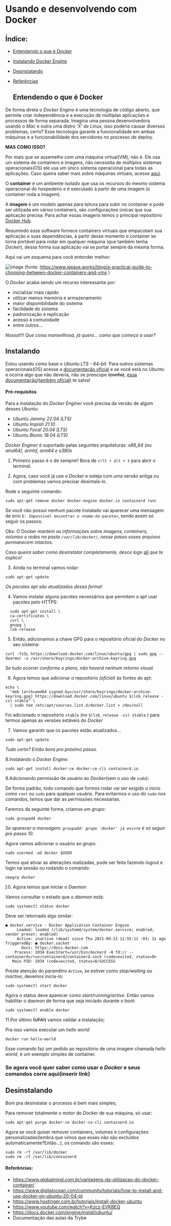 # Usando e desenvolvendo com Docker

## Índice:

* [Entendendo o que é Docker](https://github.com/mahnetti/como-usar-docker/edit/main/README.md#entendendo-o-que-%C3%A9-o-docker)
* [Instalando Docker Engine](https://github.com/mahnetti/como-usar-docker/edit/main/README.md#instalando)
* [Desinstalando](https://github.com/mahnetti/como-usar-docker/edit/main/README.md#desinstalando)
* [Referências](https://github.com/mahnetti/como-usar-docker/edit/main/README.md#refer%C3%AAncias)


  ## Entendendo o que é Docker
  
De forma direta o *Docker Engine* é uma tecnologia de código aberto, que permite criar independência e a execução de múltiplas aplicações e processos de forma separada.
Imagina uma pessoa desenvolvedora usando o *Mac* e outra uma distro *'X' de Linux*, isso poderia causar diversos problemas, certo? Esse tecnologia garante a funcionalidade em ambas máquinas e a funcionabilidade dos servidores no processo de deploy.

__MAS COMO ISSO?__

Por mais que se assemelhe com uma máquina virtual(VM), não é. Ele usa um sistema de containers e imagens, não necessita de múltiplos sistemas operacionais(OS) ele usa um único sistema operacional para todas as aplicações. Caso queira saber mais sobre máquinas virtuais, acesse <a href="https://azure.microsoft.com/pt-br/overview/what-is-a-virtual-machine/#overview">aqui</a>.

O __container__ é um ambiente isolado que usa os recursos do mesmo sistema operacional do hospedeiro e é executado à partir de uma imagem (o container roda a imagem).

A __imagem__ é um modelo apenas para leitura para subir no container e pode ser utilizada em vários containers, são configurações únicas que sua aplicação precisa. Para achar essas imagens temos o principal repositório <a href='https://hub.docker.com/'>Docker Hub</a>.

Resumindo esse software fornece containers virtuais que empacotam sua aplicação e suas dependências, à partir desse momento o container se torna portável para rodar em qualquer máquina (que também tenha *Docker*), dessa forma sua aplicação vai se portar sempre da mesma forma.


Aqui vai um esquema para você entender melhor:

![image](https://user-images.githubusercontent.com/85520887/168180989-646fe888-3ee8-49b5-be13-55f525fc8837.png)
(fonte: https://www.weave.works/blog/a-practical-guide-to-choosing-between-docker-containers-and-vms )

O *Docker* acaba sendo um recurso interessante por:
* inicializar mais rápido
* utilizar menos memória e armazenamento
* maior disponibilidade do sistema
* facilidade do sistema
* padronização e replicação
* acesso á comunidade
* entre outros...


*Nossa!!!! Que coisa maravilhosa, já quero... como que começo a usar?*

## Instalando 
Estou usando como base o *Ubuntu LTS - 64-bit*. Para outros sistemas operacionais(OS) acesse a <a href="https://docs.docker.com/engine/install/">documentação oficial</a> e se você está no *Ubuntu* e ocorra algo que não deveria, não se preocupe ~~(confia)~~, <a href="https://docs.docker.com/engine/install/ubuntu/">essa documentação(também oficial)</a> te salva!

#### Pré-requisitos
Para a instalação do *Docker Enginer* você precisa da versão de algum desses *Ubuntu*:
* *Ubuntu Jammy 22.04 (LTS)*
* *Ubuntu Impish 21.10*
* *Ubuntu Focal 20.04 (LTS)*
* *Ubuntu Bionic 18.04 (LTS)*

*Docker Enginer* é suportado pelas seguintes arquiteturas: *x86_64 (ou amd64), armhf, arm64 e s390x*

1. Primeiro passo é o de sempre!! Bora de ```crlt + alt + t``` para abrir o terminal.

2. Agora, caso você já use o *Docker* e esteja com uma versão antiga ou com problemas vamos precisar desintalá-lo.

Rode o seguinte comando: 
~~~
sudo apt-get remove docker docker-engine docker.io containerd runc
~~~

Se você não possui nenhum pacote instalado vai aparecer uma mensagem de erro `E: Impossível encontrar o <nome-do-pacote>`, sendo assim só seguir os passos.


*Obs:* O Docker *mantém as informações sobre imagens, conteiners, volumes e redes na pasta `/var/lib/docker/`, nesse passo esses arquivos permanecem intactos.*

*Caso queira saber como desinstalar completamente, desce logo [ali](https://github.com/mahnetti/como-usar-docker/edit/main/README.md#desinstalando) que te explico!*

3. Ainda no terminal vamos rodar:
~~~
sudo apt-get update
~~~
*Os pacotes apt são atualizados dessa forma!*


4. Vamos instalar alguns pacotes necessários que permitem o apt usar pacotes pelo HTTPS:

  ~~~
    sudo apt-get install \
    ca-certificates \
    curl \
    gnupg \
    lsb-release
   ~~~
5. Então, adicionamos a chave GPG para o repositório oficial do *Docker* no seu sistema:

~~~
curl -fsSL https://download.docker.com/linux/ubuntu/gpg | sudo gpg --dearmor -o /usr/share/keyrings/docker-archive-keyring.gpg
~~~

*Se tudo ocorrer conforme o plano, não haverá nenhum retorno visual.*

6. Agora temos que adicionar o repositório *(oficial)* ás fontes do apt:

~~~
echo \
  "deb [arch=amd64 signed-by=/usr/share/keyrings/docker-archive-keyring.gpg] https://download.docker.com/linux/ubuntu $(lsb_release -cs) stable" \
  | sudo tee /etc/apt/sources.list.d/docker.list > /dev/null
~~~

Foi adicionado o repositório ```stable``` (no ```$(lsb_release -cs) stable``` ) para termos apenas as versões estáveis do *Docker*

7. Vamos garantir que os pacotes estão atualizados...
~~~
sudo apt-get update
~~~

*Tudo certo? Então bora pro próximo passo.*

8.Instalando o *Docker Engine*:
 ~~~
 sudo apt-get install docker-ce docker-ce-cli containerd.io
 ~~~
 
9.Adicionando permissão de usuário ao *Docker*(sem o uso de `sudo`):

De forma padrão, todo comando que formos rodar vai ser exigido o inicio como `root`
 ou `sudo` para qualquer usuário. Para evitarmos o uso do `sudo` nos comandos, temos que dar as permissões necessárias.
 
 Faremos da seguinte forma, criamos um grupo:
 ~~~
 sudo groupadd docker
 ~~~
 
 *Se aparecer a mensagem: `groupadd: grupo 'docker' já existe` é só seguir pro passo 10.*
 
 Agora vamos adicionar o usuário ao grupo.
 
 ~~~
 sudo usermod -aG docker $USER
 ~~~
 
 Temos que ativar as alterações realizadas, pode ser feita fazendo logout e login na sessão ou rodando o comando:
 
 ~~~
 newgrp docker
 ~~~
 
10. Agora temos que iniciar o *Daemon*

Vamos consultar o estado que o *daemon* está:
~~~
sudo systemctl status docker
~~~
Deve ser retornado algo similar:
~~~
● docker.service - Docker Application Container Engine
     Loaded: loaded (/lib/systemd/system/docker.service; enabled; vendor preset: enabled)
     Active: inactive (dead) since Thu 2021-09-23 11:55:11 -03; 2s ago
TriggeredBy: ● docker.socket
       Docs: https://docs.docker.com
    Process: 2034 ExecStart=/usr/bin/dockerd -H fd:// --containerd=/run/containerd/containerd.sock (code=exited, status=0>
   Main PID: 2034 (code=exited, status=0/SUCCESS
~~~

Preste atenção do paramêtro `Active`, se estiver como *stop/waiting* ou *inactive*, devemos inicia-lo:

~~~
sudo systemctl start docker
~~~
Agora o status deve aparecer como *start/running/active*.
Então vamos habilitar o *daemon* de forma que seja iniciado durante o boot:
~~~
sudo systemctl enable docker
~~~

11.Por último ~~(UFA!)~~ vamos validar a instalação;

Pra isso vamos executar um *hello world*
~~~
docker run hello-world
~~~
Esse comando faz um pedido ao repositório de uma imagem chamada *hello world*, é um exemplo simples de container.

### Se agora você quer saber como usar o *Docker* e seus comandos corre aqui(inserir link)

## Desinstalando

Bom pra desinstalar o processo é bem mais simples;

Para remover totalmente o motor do *Docker* de sua máquina, só usar:
~~~
sudo apt-get purge docker-ce docker-ce-cli containerd.io
~~~

Agora se você quiser remover containers, volumes e configurações personalizadas(lembra que vimos que esses não são excluidos automaticamente?Então...), os comando são esses:

~~~
sudo rm -rf /var/lib/docker
sudo rm -rf /var/lib/containerd
~~~

#### Referências:
* https://www.globalmind.com.br/vantagens-da-utilizacao-do-docker-container/
* https://www.digitalocean.com/community/tutorials/how-to-install-and-use-docker-on-ubuntu-20-04-pt
* https://www.hostinger.com.br/tutoriais/install-docker-ubuntu
* https://www.youtube.com/watch?v=Kzcz-EVKBEQ
* https://docs.docker.com/engine/install/ubuntu/
* Documentação das aulas da Trybe
